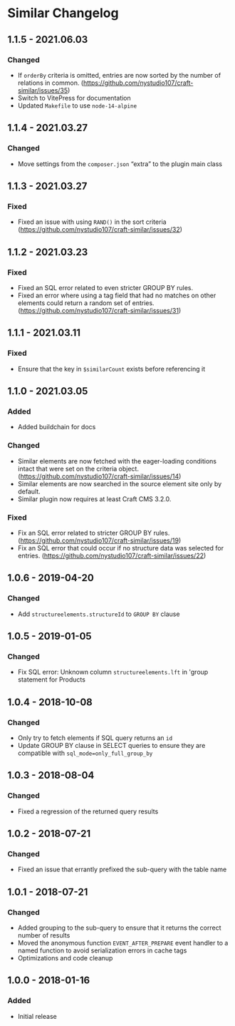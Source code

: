 # Similar Changelog

## 1.1.5 - 2021.06.03
### Changed
* If `orderBy` criteria is omitted, entries are now sorted by the number of relations in common. (https://github.com/nystudio107/craft-similar/issues/35)
* Switch to VitePress for documentation
* Updated `Makefile` to use `node-14-alpine`

## 1.1.4 - 2021.03.27
### Changed
* Move settings from the `composer.json` “extra” to the plugin main class

## 1.1.3 - 2021.03.27
### Fixed
* Fixed an issue with using `RAND()` in the sort criteria (https://github.com/nystudio107/craft-similar/issues/32)

## 1.1.2 - 2021.03.23
### Fixed
* Fixed an SQL error related to even stricter GROUP BY rules.
* Fixed an error where using a tag field that had no matches on other elements could return a random set of entries. (https://github.com/nystudio107/craft-similar/issues/31)

## 1.1.1 - 2021.03.11
### Fixed
* Ensure that the key in `$similarCount` exists before referencing it

## 1.1.0 - 2021.03.05
### Added
* Added buildchain for docs

### Changed
* Similar elements are now fetched with the eager-loading conditions intact that were set on the criteria object. (https://github.com/nystudio107/craft-similar/issues/14)
* Similar elements are now searched in the source element site only by default.
* Similar plugin now requires at least Craft CMS 3.2.0.

### Fixed
* Fix an SQL error related to stricter GROUP BY rules. (https://github.com/nystudio107/craft-similar/issues/19)
* Fix an SQL error that could occur if no structure data was selected for entries. (https://github.com/nystudio107/craft-similar/issues/22)

## 1.0.6 - 2019-04-20
### Changed
* Add `structureelements.structureId` to `GROUP BY` clause

## 1.0.5 - 2019-01-05
### Changed
* Fix SQL error: Unknown column `structureelements.lft` in 'group statement for Products

## 1.0.4 - 2018-10-08
### Changed
* Only try to fetch elements if SQL query returns an `id`
* Update GROUP BY clause in SELECT queries to ensure they are compatible with `sql_mode=only_full_group_by`

## 1.0.3 - 2018-08-04
### Changed
* Fixed a regression of the returned query results

## 1.0.2 - 2018-07-21
### Changed
* Fixed an issue that errantly prefixed the sub-query with the table name

## 1.0.1 - 2018-07-21
### Changed
* Added grouping to the sub-query to ensure that it returns the correct number of results
* Moved the anonymous function `EVENT_AFTER_PREPARE` event handler to a named function to avoid serialization errors in cache tags
* Optimizations and code cleanup

## 1.0.0 - 2018-01-16
### Added
* Initial release
